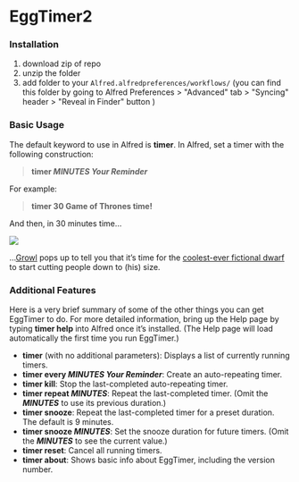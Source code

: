 # EggTimer2

### Installation

1. download zip of repo
2. unzip the folder
3. add folder to your `Alfred.alfredpreferences/workflows/` (you can find this folder by going to Alfred Preferences > "Advanced" tab > "Syncing" header > "Reveal in Finder" button )

### Basic Usage

The default keyword to use in Alfred is **timer**. In Alfred, set a timer with the following construction:

> **timer _MINUTES Your Reminder_**

For example:

> **timer 30 Game of Thrones time!**

And then, in 30 minutes time…

![](http://78.media.tumblr.com/d8a1b7a3e2a33d44ff78abdcfdb62d5a/tumblr_inline_mgjhkccWHa1qbs6wg.png)

…[Growl](http://t.umblr.com/redirect?z=http%3A%2F%2Fgrowl.info%2F&t=MGE5ZWM0NTU3ODk3YWZiYjM5ODFmM2ExNWE2NGM3ZjBjY2U4YWU2Nyw3azZSTUV2NA%3D%3D&b=t%3AQQrKy8i7VPCWevxKPiooBg&p=http%3A%2F%2Fgeekzone.philosophicalzombie.net%2Fpost%2F40086558091%2Feggtimer&m=1) pops up to tell you that it’s time for the [coolest-ever fictional dwarf](http://t.umblr.com/redirect?z=http%3A%2F%2Fgameofthrones.wikia.com%2Fwiki%2FTyrion_Lannister&t=NWI1ZThiZDMxNTk4M2FhZjljNTkxMzgwN2YzZjgyOWFmNDAzYjdkZSw3azZSTUV2NA%3D%3D&b=t%3AQQrKy8i7VPCWevxKPiooBg&p=http%3A%2F%2Fgeekzone.philosophicalzombie.net%2Fpost%2F40086558091%2Feggtimer&m=1) to start cutting people down to (his) size.

### Additional Features

Here is a very brief summary of some of the other things you can get EggTimer to do. For more detailed information, bring up the Help page by typing **timer help** into Alfred once it’s installed. (The Help page will load automatically the first time you run EggTimer.)

*   **timer** (with no additional parameters): Displays a list of currently running timers.
*   **timer every _MINUTES Your Reminder_**: Create an auto-repeating timer.
*   **timer kill**: Stop the last-completed auto-repeating timer.
*   **timer repeat _MINUTES_**: Repeat the last-completed timer. (Omit the **_MINUTES_** to use its previous duration.)
*   **timer snooze**: Repeat the last-completed timer for a preset duration. The default is 9 minutes.
*   **timer snooze _MINUTES_**: Set the snooze duration for future timers. (Omit the **_MINUTES_** to see the current value.)
*   **timer reset**: Cancel all running timers.
*   **timer about**: Shows basic info about EggTimer, including the version number.
